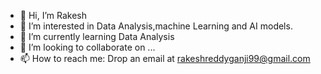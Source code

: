 - 👋 Hi, I’m Rakesh
- 👀 I’m interested in Data Analysis,machine Learning and AI models.
- 🌱 I’m currently learning Data Analysis
- 💞️ I’m looking to collaborate on ...
- 📫 How to reach me: Drop an email at rakeshreddyganji99@gmail.com

<!---
RakeshGanji18/RakeshGanji18 is a ✨ special ✨ repository because its `README.md` (this file) appears on your GitHub profile.
You can click the Preview link to take a look at your changes.
--->
